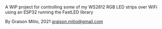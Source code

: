 A WIP project for controlling some of my WS2812 RGB LED strips over WiFi using an ESP32
running the FastLED library

By Graison Mitio, 2021
graison.mitio@gmail.com
